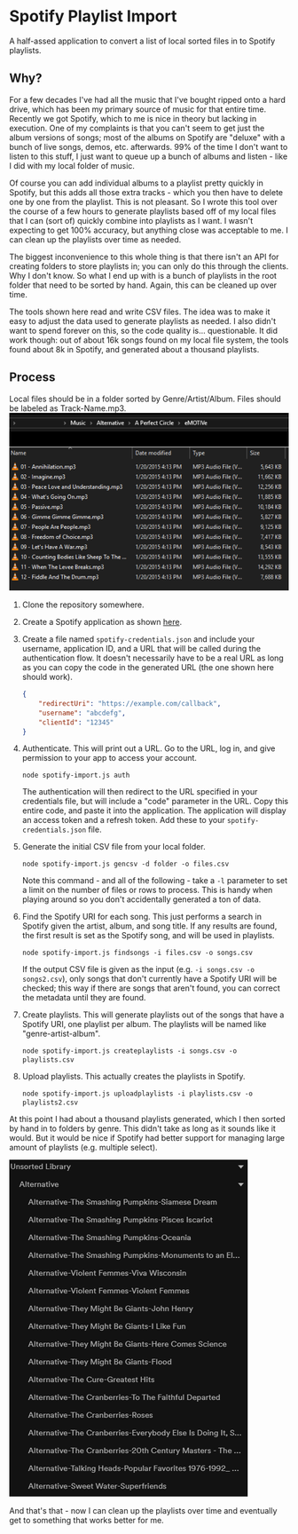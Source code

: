 # Spotify Playlist Import

A half-assed application to convert a list of local sorted files in to Spotify playlists.

## Why?

For a few decades I've had all the music that I've bought ripped onto a hard drive, which has been my primary source of
music for that entire time.  Recently we got Spotify, which to me is nice in theory but lacking in execution.  One of my
complaints is that you can't seem to get just the album versions of songs; most of the albums on Spotify are "deluxe"
with a bunch of live songs, demos, etc. afterwards.  99% of the time I don't want to listen to this stuff, I just want
to queue up a bunch of albums and listen - like I did with my local folder of music.  

Of course you can add individual albums to a playlist pretty quickly in Spotify, but this adds all those extra tracks -
which you then have to delete one by one from the playlist.  This is not pleasant.  So I wrote this tool over the
course of a few hours to generate playlists based off of my local files that I can (sort of) quickly combine into
playlists as I want.  I wasn't expecting to get 100% accuracy, but anything close was acceptable to me.  I can clean up the
playlists over time as needed.

The biggest inconvenience to this whole thing is that there isn't an API for creating folders to store playlists in; you
can only do this through the clients.  Why I don't know.  So what I end up with is a bunch of playlists in the root
folder that need to be sorted by hand.  Again, this can be cleaned up over time.

The tools shown here read and write CSV files.  The idea was to make it easy to adjust the data used to generate
playlists as needed.  I also didn't want to spend forever on this, so the code quality is... questionable.  It did work
though: out of about 16k songs found on my local file system, the tools found about 8k in Spotify, and
generated about a thousand playlists.

## Process

Local files should be in a folder sorted by Genre/Artist/Album.  Files should be labeled as Track-Name.mp3.
![Local Files](local.png)


1. Clone the repository somewhere.
1. Create a Spotify application as shown
   [here](https://developer.spotify.com/documentation/general/guides/app-settings/#register-your-app).
1. Create a file named `spotify-credentials.json` and include your username, application ID, and a URL that will be
   called during the authentication flow.  It doesn't necessarily have to be a real URL as long as you can copy the code
   in the generated URL (the one shown here should work).
    ```json
    {
        "redirectUri": "https://example.com/callback",
        "username": "abcdefg",
        "clientId": "12345"
    }
    ```
1. Authenticate.  This will print out a URL.  Go to the URL, log in, and give permission to your app to access your
   account.
    ```
    node spotify-import.js auth
    ```
    The authentication will then redirect to the URL specified in your credentials file, but will include a "code"
    parameter in the URL.  Copy this entire code, and paste it into the application.  The application will display an
    access token and a refresh token.  Add these to your `spotify-credentials.json` file.
1. Generate the initial CSV file from your local folder.

    ```
    node spotify-import.js gencsv -d folder -o files.csv
    ```
    Note this command - and all of the following - take a `-l` parameter to set a limit on the number of files or rows
    to process.  This is handy when playing around so you don't accidentally generated a ton of data.
1. Find the Spotify URI for each song.  This just performs a search in Spotify given the artist, album, and song title.
   If any results are found, the first result is set as the Spotify song, and will be used in playlists.
    ```
    node spotify-import.js findsongs -i files.csv -o songs.csv
    ```
    If the output CSV file is given as the input (e.g. `-i songs.csv -o songs2.csv`), only songs that don't currently have a Spotify URI will be checked;
    this way if there are songs that aren't found, you can correct the metadata until they are found.
1. Create playlists.  This will generate playlists out of the songs that have a Spotify URI, one playlist per album.
   The playlists will be named like "genre-artist-album".
    ```
    node spotify-import.js createplaylists -i songs.csv -o playlists.csv
    ```
1. Upload playlists.  This actually creates the playlists in Spotify.
    ```
    node spotify-import.js uploadplaylists -i playlists.csv -o playlists2.csv
    ```
At this point I had about a thousand playlists generated, which I then sorted by hand in to folders by genre.  This
   didn't take as long as it sounds like it would.  But it would be nice if Spotify had better support for managing
   large amount of playlists (e.g. multiple select).
   
![Sorted Playlists](sorted.png)

And that's that - now I can clean up the playlists over time and eventually get to something that works better for me.